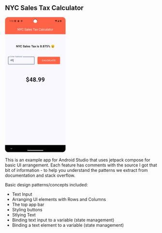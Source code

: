 ## NYC Sales Tax Calculator

<img src="screenshot.png" width="200">

This is an example app for Android Studio that uses jetpack compose for basic UI arrangement. Each feature has comments with the source I got that bit of information - to help you understand the patterns we extract from documentation and stack overflow. 

Basic design patterns/concepts included:

- Text Input
- Arranging UI elements with Rows and Columns
- The top app bar
- Styling buttons
- Stlying Text
- Binding text input to a variable (state management) 
- Binding a text element to a variable (state management) 


